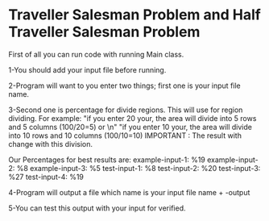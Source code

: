 # Traveller Salesman Problem and Half Traveller Salesman Problem

First of all you can run code with running Main class.

1-You should add your input file before running.

2-Program will want to you enter two things; first one is your input file name.

3-Second one is percentage for divide regions. This will use for region dividing. For example:
"if you enter 20 your, the area will divide into 5 rows and 5 columns (100/20=5) or \n"
"if you enter 10 your, the area will divide into 10 rows and 10 columns (100/10=10)
IMPORTANT : The result with change with this division.

Our Percentages for best results are:
example-input-1: %19
example-input-2: %8
example-input-3: %5
test-input-1: %8
test-input-2: %20
test-input-3: %27
test-input-4: %19

4-Program will output a file which name is your input file name + -output

5-You can test this output with your input for verified.
